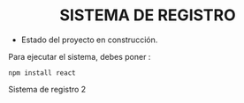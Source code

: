 <h1 align="center"> SISTEMA DE REGISTRO </h1>

- Estado del proyecto en construcción.

Para ejecutar el sistema, debes poner :

```npm install react```

Sistema de registro 2
